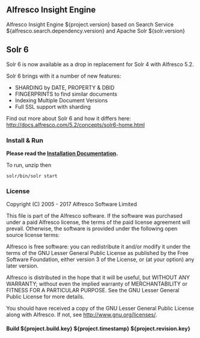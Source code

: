 ## Alfresco Insight Engine
Alfresco Insight Engine ${project.version} based on Search Service ${alfresco.search.dependency.version} and Apache Solr ${solr.version}

## Solr 6
Solr 6 is now available as a drop in replacement for Solr 4 with Alfresco 5.2.

Solr 6 brings with it a number of new features:

 - SHARDING by DATE, PROPERTY & DBID
 - FINGERPRINTS to find similar documents
 - Indexing Multiple Document Versions
 - Full SSL support with sharding

Find out more about Solr 6 and how it differs here: http://docs.alfresco.com/5.2/concepts/solr6-home.html

### Install & Run
**Please read the [Installation Documentation](http://docs.alfresco.com/5.2/concepts/solr6-install-config.html).**

To run, unzip then
```
solr/bin/solr start
```

### License
Copyright (C) 2005 - 2017 Alfresco Software Limited

This file is part of the Alfresco software.
If the software was purchased under a paid Alfresco license, the terms of
the paid license agreement will prevail.  Otherwise, the software is
provided under the following open source license terms:

Alfresco is free software: you can redistribute it and/or modify
it under the terms of the GNU Lesser General Public License as published by
the Free Software Foundation, either version 3 of the License, or
(at your option) any later version.

Alfresco is distributed in the hope that it will be useful,
but WITHOUT ANY WARRANTY; without even the implied warranty of
MERCHANTABILITY or FITNESS FOR A PARTICULAR PURPOSE.  See the
GNU Lesser General Public License for more details.

You should have received a copy of the GNU Lesser General Public License
along with Alfresco. If not, see <http://www.gnu.org/licenses/>.

#### Build ${project.build.key} ${project.timestamp} ${project.revision.key}